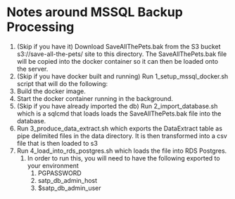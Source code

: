 # Notes around MSSQL Backup Processing

1. (Skip if you have it) Download SaveAllThePets.bak from the S3 bucket s3://save-all-the-pets/ site to this directory.  The SaveAllThePets.bak file will be copied into the docker container so it can then be loaded onto the server.
2. (Skip if you have docker built and running) Run 1_setup_mssql_docker.sh script that will do the following:
  1. Build the docker image.
  2. Start the docker container running in the background.
3. (Skip if you have already imported the db) Run 2_import_database.sh which is a sqlcmd that loads loads the SaveAllThePets.bak file into the database.
4. Run 3_produce_data_extract.sh which exports the DataExtract table as pipe delimited files in the data directory. It is then transformed into a csv file that is then loaded to s3
5. Run 4_load_into_rds_postgres.sh which loads the file into RDS Postgres.
   1. In order to run this, you will need to have the following exported to your environment
      1. PGPASSWORD
      2. satp_db_admin_host
      3. $satp_db_admin_user
